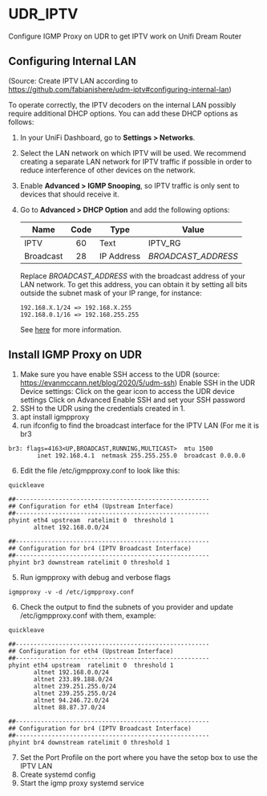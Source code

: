 # UDR_IPTV
Configure IGMP Proxy on UDR to get IPTV work on Unifi Dream Router


## Configuring Internal LAN
(Source: Create IPTV LAN according to https://github.com/fabianishere/udm-iptv#configuring-internal-lan)

To operate correctly, the IPTV decoders on the internal LAN possibly require
additional DHCP options. You can add these DHCP options as follows:

1. In your UniFi Dashboard, go to **Settings > Networks**.
2. Select the LAN network on which IPTV will be used.
   We recommend creating a separate LAN network for IPTV traffic if possible in
   order to reduce interference of other devices on the network.
4. Enable **Advanced > IGMP Snooping**, so IPTV traffic is only sent to
   devices that should receive it.
5. Go to **Advanced > DHCP Option** and add the following options:

   | Name      | Code | Type       | Value          |
   |-----------|:----:|------------|----------------|
   | IPTV      |  60  | Text       | IPTV_RG        |
   | Broadcast |  28  | IP Address | _BROADCAST_ADDRESS_ |

   Replace _BROADCAST_ADDRESS_ with the broadcast address of your LAN network.
   To get this address, you can obtain it by setting all bits outside the subnet
   mask of your IP range, for instance:
   ```
   192.168.X.1/24 => 192.168.X.255
   192.168.0.1/16 => 192.168.255.255
   ```
   See [here](https://en.wikipedia.org/wiki/Broadcast_address) for more
   information.

## Install IGMP Proxy on UDR
1. Make sure you have enable SSH access to the UDR (source: https://evanmccann.net/blog/2020/5/udm-ssh)
   Enable SSH in the UDR Device settings:
   Click on the gear icon to access the UDR device settings
   Click on Advanced
   Enable SSH and set your SSH password
2. SSH to the UDR using the credentials created in 1.
3. apt install igmpproxy
4. run ifconfig to find the broadcast interface for the IPTV LAN (For me it is br3
```
br3: flags=4163<UP,BROADCAST,RUNNING,MULTICAST>  mtu 1500
        inet 192.168.4.1  netmask 255.255.255.0  broadcast 0.0.0.0
```
6. Edit the file /etc/igmpproxy.conf to look like this:
 ```
quickleave

##------------------------------------------------------
## Configuration for eth4 (Upstream Interface)
##------------------------------------------------------
phyint eth4 upstream  ratelimit 0  threshold 1
        altnet 192.168.0.0/24

##------------------------------------------------------
## Configuration for br4 (IPTV Broadcast Interface)
##------------------------------------------------------
phyint br3 downstream ratelimit 0 threshold 1
```
5. Run igmpproxy with debug and verbose flags
```
igmpproxy -v -d /etc/igmpproxy.conf
```
6. Check the output to find the subnets of you provider and update /etc/igmpproxy.conf with them, example:
 ```
quickleave

##------------------------------------------------------
## Configuration for eth4 (Upstream Interface)
##------------------------------------------------------
phyint eth4 upstream  ratelimit 0  threshold 1
        altnet 192.168.0.0/24
        altnet 233.89.188.0/24
        altnet 239.251.255.0/24
        altnet 239.255.255.0/24
        altnet 94.246.72.0/24
        altnet 88.87.37.0/24

##------------------------------------------------------
## Configuration for br4 (IPTV Broadcast Interface)
##------------------------------------------------------
phyint br4 downstream ratelimit 0 threshold 1
```
7. Set the Port Profile on the port where you have the setop box to use the IPTV LAN
8. Create systemd config
9. Start the igmp proxy systemd service
